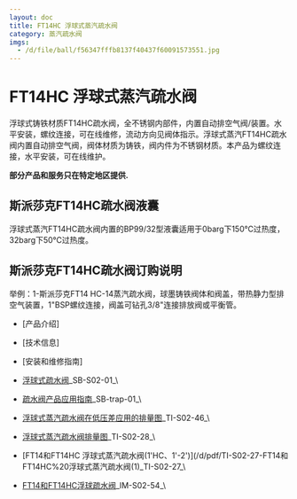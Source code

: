 ```yaml
---
layout: doc
title: FT14HC 浮球式蒸汽疏水阀
category: 蒸汽疏水阀
imgs:
  - /d/file/ball/f56347fffb8137f40437f60091573551.jpg
---
```


# FT14HC 浮球式蒸汽疏水阀

浮球式铸铁材质FT14HC疏水阀，全不锈钢内部件，内置自动排空气阀/装置。水平安装，螺纹连接，可在线维修，流动方向见阀体指示。浮球式蒸汽FT14HC疏水阀内置自动排空气阀，阀体材质为铸铁，阀内件为不锈钢材质。本产品为螺纹连接，水平安装，可在线维护。

**部分产品和服务只在特定地区提供.**

## 斯派莎克FT14HC疏水阀液囊

浮球式蒸汽FT14HC疏水阀内置的BP99/32型液囊适用于0barg下150℃过热度，32barg下50℃过热度。

## 斯派莎克FT14HC疏水阀订购说明

举例：1-斯派莎克FT14 HC-14蒸汽疏水阀，球墨铸铁阀体和阀盖，带热静力型排空气装置，1"BSP螺纹连接，阀盖可钻孔3/8"连接排放阀或平衡管。

- [产品介绍]
- [技术信息]
- [安装和维修指南]

- [浮球式疏水阀](/d/pdf/SB-S02-01-%E6%B5%AE%E7%90%83%E5%BC%8F%E7%96%8F%E6%B0%B4%E9%98%80.pdf)\_SB-S02-01\_\
- [疏水阀产品应用指南](/d/pdf/SB-trap-01-%E7%96%8F%E6%B0%B4%E9%98%80%E4%BA%A7%E5%93%81%E5%BA%94%E7%94%A8%E6%8C%87%E5%8D%97.pdf)\_SB-trap-01\_\

- [浮球式蒸汽疏水阀在低压差应用的排量图](/d/pdf/TI-S02-46-FT14%20浮球式蒸汽疏水阀在低压差应用的排量图.pdf)\_TI-S02-46\_\
- [浮球式蒸汽疏水阀排量图](/d/pdf/TI-S02-28-FT14%20浮球式蒸汽疏水阀排量图.pdf)\_TI-S02-28\_\
- [FT14和FT14HC 浮球式蒸汽疏水阀(1'HC、1'-2')](/d/pdf/TI-S02-27-FT14和FT14HC%20浮球式蒸汽疏水阀(1)\_TI-S02-27\_\

- [FT14和FT14HC浮球疏水阀](/d/pdf/IM-S02-54-FT14和FT14HC浮球疏水阀.pdf)\_IM-S02-54\_\
